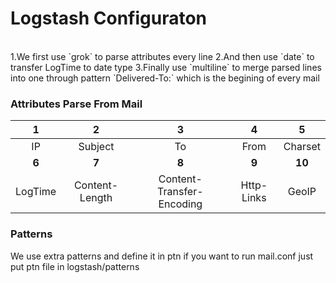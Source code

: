 # Logstash Configuraton

<br/>
1.We first use `grok` to parse attributes every line
2.And then use `date` to transfer LogTime to date type
3.Finally  use `multiline` to merge parsed lines into one through pattern `Delivered-To:` which is the begining of every mail
<br/>

### Attributes Parse From Mail
 1|2|3|4|5
:---:|:---------:|:----:|:------:|:---------:
IP | Subject | To | From | Charset 
**6**|**7**|**8**|**9**|**10**
LogTime|Content-Length  |Content-Transfer-Encoding |Http-Links |GeoIP

### Patterns
We use extra patterns and define it in ptn if you want to run mail.conf just put ptn file in logstash/patterns
<br/>


